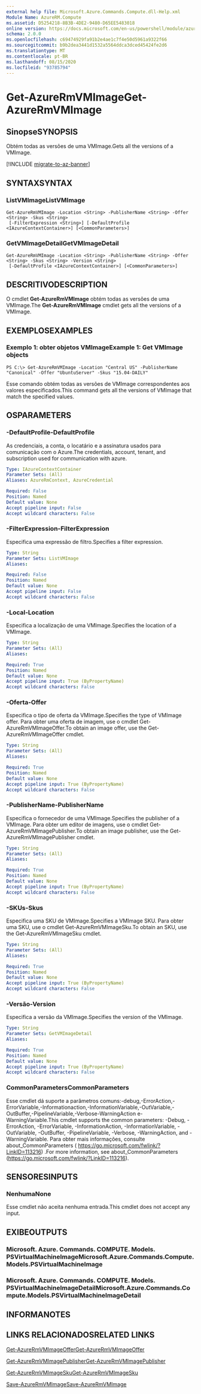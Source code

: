```yaml
---
external help file: Microsoft.Azure.Commands.Compute.dll-Help.xml
Module Name: AzureRM.Compute
ms.assetid: D5254218-8B3B-4DE2-9480-D65EE5483018
online version: https://docs.microsoft.com/en-us/powershell/module/azurerm.compute/get-azurermvmimage
schema: 2.0.0
ms.openlocfilehash: c69474929fa91b2e4ae1c7f4e50d5961a9322f66
ms.sourcegitcommit: b9b2dea3441d1532a5564ddca3dced45424fe2d6
ms.translationtype: MT
ms.contentlocale: pt-BR
ms.lasthandoff: 08/15/2020
ms.locfileid: "93785794"
---
```

# <span data-ttu-id="e22b8-101">Get-AzureRmVMImage</span><span class="sxs-lookup"><span data-stu-id="e22b8-101">Get-AzureRmVMImage</span></span>

## <span data-ttu-id="e22b8-102">Sinopse</span><span class="sxs-lookup"><span data-stu-id="e22b8-102">SYNOPSIS</span></span>
<span data-ttu-id="e22b8-103">Obtém todas as versões de uma VMImage.</span><span class="sxs-lookup"><span data-stu-id="e22b8-103">Gets all the versions of a VMImage.</span></span>

[!INCLUDE [migrate-to-az-banner](../../includes/migrate-to-az-banner.md)]

## <span data-ttu-id="e22b8-104">SYNTAX</span><span class="sxs-lookup"><span data-stu-id="e22b8-104">SYNTAX</span></span>

### <span data-ttu-id="e22b8-105">ListVMImage</span><span class="sxs-lookup"><span data-stu-id="e22b8-105">ListVMImage</span></span>
```
Get-AzureRmVMImage -Location <String> -PublisherName <String> -Offer <String> -Skus <String>
 [-FilterExpression <String>] [-DefaultProfile <IAzureContextContainer>] [<CommonParameters>]
```

### <span data-ttu-id="e22b8-106">GetVMImageDetail</span><span class="sxs-lookup"><span data-stu-id="e22b8-106">GetVMImageDetail</span></span>
```
Get-AzureRmVMImage -Location <String> -PublisherName <String> -Offer <String> -Skus <String> -Version <String>
 [-DefaultProfile <IAzureContextContainer>] [<CommonParameters>]
```

## <span data-ttu-id="e22b8-107">DESCRITIVO</span><span class="sxs-lookup"><span data-stu-id="e22b8-107">DESCRIPTION</span></span>
<span data-ttu-id="e22b8-108">O cmdlet **Get-AzureRmVMImage** obtém todas as versões de uma VMImage.</span><span class="sxs-lookup"><span data-stu-id="e22b8-108">The **Get-AzureRmVMImage** cmdlet gets all the versions of a VMImage.</span></span>

## <span data-ttu-id="e22b8-109">EXEMPLOS</span><span class="sxs-lookup"><span data-stu-id="e22b8-109">EXAMPLES</span></span>

### <span data-ttu-id="e22b8-110">Exemplo 1: obter objetos VMImage</span><span class="sxs-lookup"><span data-stu-id="e22b8-110">Example 1: Get VMImage objects</span></span>
```
PS C:\> Get-AzureRmVMImage -Location "Central US" -PublisherName "Canonical" -Offer "UbuntuServer" -Skus "15.04-DAILY"
```

<span data-ttu-id="e22b8-111">Esse comando obtém todas as versões de VMImage correspondentes aos valores especificados.</span><span class="sxs-lookup"><span data-stu-id="e22b8-111">This command gets all the versions of VMImage that match the specified values.</span></span>

## <span data-ttu-id="e22b8-112">OS</span><span class="sxs-lookup"><span data-stu-id="e22b8-112">PARAMETERS</span></span>

### <span data-ttu-id="e22b8-113">-DefaultProfile</span><span class="sxs-lookup"><span data-stu-id="e22b8-113">-DefaultProfile</span></span>
<span data-ttu-id="e22b8-114">As credenciais, a conta, o locatário e a assinatura usados para comunicação com o Azure.</span><span class="sxs-lookup"><span data-stu-id="e22b8-114">The credentials, account, tenant, and subscription used for communication with azure.</span></span>

```yaml
Type: IAzureContextContainer
Parameter Sets: (All)
Aliases: AzureRmContext, AzureCredential

Required: False
Position: Named
Default value: None
Accept pipeline input: False
Accept wildcard characters: False
```

### <span data-ttu-id="e22b8-115">-FilterExpression</span><span class="sxs-lookup"><span data-stu-id="e22b8-115">-FilterExpression</span></span>
<span data-ttu-id="e22b8-116">Especifica uma expressão de filtro.</span><span class="sxs-lookup"><span data-stu-id="e22b8-116">Specifies a filter expression.</span></span>

```yaml
Type: String
Parameter Sets: ListVMImage
Aliases: 

Required: False
Position: Named
Default value: None
Accept pipeline input: False
Accept wildcard characters: False
```

### <span data-ttu-id="e22b8-117">-Local</span><span class="sxs-lookup"><span data-stu-id="e22b8-117">-Location</span></span>
<span data-ttu-id="e22b8-118">Especifica a localização de uma VMImage.</span><span class="sxs-lookup"><span data-stu-id="e22b8-118">Specifies the location of a VMImage.</span></span>

```yaml
Type: String
Parameter Sets: (All)
Aliases: 

Required: True
Position: Named
Default value: None
Accept pipeline input: True (ByPropertyName)
Accept wildcard characters: False
```

### <span data-ttu-id="e22b8-119">-Oferta</span><span class="sxs-lookup"><span data-stu-id="e22b8-119">-Offer</span></span>
<span data-ttu-id="e22b8-120">Especifica o tipo de oferta da VMImage.</span><span class="sxs-lookup"><span data-stu-id="e22b8-120">Specifies the type of VMImage offer.</span></span>
<span data-ttu-id="e22b8-121">Para obter uma oferta de imagem, use o cmdlet Get-AzureRmVMImageOffer.</span><span class="sxs-lookup"><span data-stu-id="e22b8-121">To obtain an image offer, use the Get-AzureRmVMImageOffer cmdlet.</span></span>

```yaml
Type: String
Parameter Sets: (All)
Aliases: 

Required: True
Position: Named
Default value: None
Accept pipeline input: True (ByPropertyName)
Accept wildcard characters: False
```

### <span data-ttu-id="e22b8-122">-PublisherName</span><span class="sxs-lookup"><span data-stu-id="e22b8-122">-PublisherName</span></span>
<span data-ttu-id="e22b8-123">Especifica o fornecedor de uma VMImage.</span><span class="sxs-lookup"><span data-stu-id="e22b8-123">Specifies the publisher of a VMImage.</span></span>
<span data-ttu-id="e22b8-124">Para obter um editor de imagens, use o cmdlet Get-AzureRmVMImagePublisher.</span><span class="sxs-lookup"><span data-stu-id="e22b8-124">To obtain an image publisher, use the Get-AzureRmVMImagePublisher cmdlet.</span></span>

```yaml
Type: String
Parameter Sets: (All)
Aliases: 

Required: True
Position: Named
Default value: None
Accept pipeline input: True (ByPropertyName)
Accept wildcard characters: False
```

### <span data-ttu-id="e22b8-125">-SKUs</span><span class="sxs-lookup"><span data-stu-id="e22b8-125">-Skus</span></span>
<span data-ttu-id="e22b8-126">Especifica uma SKU de VMImage.</span><span class="sxs-lookup"><span data-stu-id="e22b8-126">Specifies a VMImage SKU.</span></span>
<span data-ttu-id="e22b8-127">Para obter uma SKU, use o cmdlet Get-AzureRmVMImageSku.</span><span class="sxs-lookup"><span data-stu-id="e22b8-127">To obtain an SKU, use the Get-AzureRmVMImageSku cmdlet.</span></span>

```yaml
Type: String
Parameter Sets: (All)
Aliases: 

Required: True
Position: Named
Default value: None
Accept pipeline input: True (ByPropertyName)
Accept wildcard characters: False
```

### <span data-ttu-id="e22b8-128">-Versão</span><span class="sxs-lookup"><span data-stu-id="e22b8-128">-Version</span></span>
<span data-ttu-id="e22b8-129">Especifica a versão da VMImage.</span><span class="sxs-lookup"><span data-stu-id="e22b8-129">Specifies the version of the VMImage.</span></span>

```yaml
Type: String
Parameter Sets: GetVMImageDetail
Aliases: 

Required: True
Position: Named
Default value: None
Accept pipeline input: True (ByPropertyName)
Accept wildcard characters: False
```

### <span data-ttu-id="e22b8-130">CommonParameters</span><span class="sxs-lookup"><span data-stu-id="e22b8-130">CommonParameters</span></span>
<span data-ttu-id="e22b8-131">Esse cmdlet dá suporte a parâmetros comuns:-debug,-ErrorAction,-ErrorVariable,-Informationaction,-InformationVariable,-OutVariable,-OutBuffer,-PipelineVariable,-Verbose-WarningAction e-WarningVariable.</span><span class="sxs-lookup"><span data-stu-id="e22b8-131">This cmdlet supports the common parameters: -Debug, -ErrorAction, -ErrorVariable, -InformationAction, -InformationVariable, -OutVariable, -OutBuffer, -PipelineVariable, -Verbose, -WarningAction, and -WarningVariable.</span></span> <span data-ttu-id="e22b8-132">Para obter mais informações, consulte about_CommonParameters ( https://go.microsoft.com/fwlink/?LinkID=113216) .</span><span class="sxs-lookup"><span data-stu-id="e22b8-132">For more information, see about_CommonParameters (https://go.microsoft.com/fwlink/?LinkID=113216).</span></span>

## <span data-ttu-id="e22b8-133">SENSORES</span><span class="sxs-lookup"><span data-stu-id="e22b8-133">INPUTS</span></span>

### <span data-ttu-id="e22b8-134">Nenhuma</span><span class="sxs-lookup"><span data-stu-id="e22b8-134">None</span></span>
<span data-ttu-id="e22b8-135">Esse cmdlet não aceita nenhuma entrada.</span><span class="sxs-lookup"><span data-stu-id="e22b8-135">This cmdlet does not accept any input.</span></span>

## <span data-ttu-id="e22b8-136">EXIBE</span><span class="sxs-lookup"><span data-stu-id="e22b8-136">OUTPUTS</span></span>

### <span data-ttu-id="e22b8-137">Microsoft. Azure. Commands. COMPUTE. Models. PSVirtualMachineImage</span><span class="sxs-lookup"><span data-stu-id="e22b8-137">Microsoft.Azure.Commands.Compute.Models.PSVirtualMachineImage</span></span>

### <span data-ttu-id="e22b8-138">Microsoft. Azure. Commands. COMPUTE. Models. PSVirtualMachineImageDetail</span><span class="sxs-lookup"><span data-stu-id="e22b8-138">Microsoft.Azure.Commands.Compute.Models.PSVirtualMachineImageDetail</span></span>

## <span data-ttu-id="e22b8-139">INFORMA</span><span class="sxs-lookup"><span data-stu-id="e22b8-139">NOTES</span></span>

## <span data-ttu-id="e22b8-140">LINKS RELACIONADOS</span><span class="sxs-lookup"><span data-stu-id="e22b8-140">RELATED LINKS</span></span>

[<span data-ttu-id="e22b8-141">Get-AzureRmVMImageOffer</span><span class="sxs-lookup"><span data-stu-id="e22b8-141">Get-AzureRmVMImageOffer</span></span>](./Get-AzureRmVMImageOffer.md)

[<span data-ttu-id="e22b8-142">Get-AzureRmVMImagePublisher</span><span class="sxs-lookup"><span data-stu-id="e22b8-142">Get-AzureRmVMImagePublisher</span></span>](./Get-AzureRmVMImagePublisher.md)

[<span data-ttu-id="e22b8-143">Get-AzureRmVMImageSku</span><span class="sxs-lookup"><span data-stu-id="e22b8-143">Get-AzureRmVMImageSku</span></span>](./Get-AzureRmVMImageSku.md)

[<span data-ttu-id="e22b8-144">Save-AzureRmVMImage</span><span class="sxs-lookup"><span data-stu-id="e22b8-144">Save-AzureRmVMImage</span></span>](./Save-AzureRmVMImage.md)


